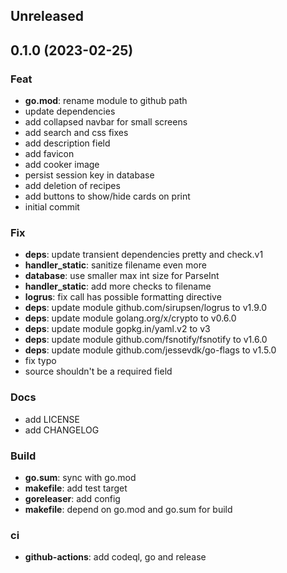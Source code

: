 ## Unreleased

## 0.1.0 (2023-02-25)

### Feat

- **go.mod**: rename module to github path
- update dependencies
- add collapsed navbar for small screens
- add search and css fixes
- add description field
- add favicon
- add cooker image
- persist session key in database
- add deletion of recipes
- add buttons to show/hide cards on print
- initial commit

### Fix

- **deps**: update transient dependencies pretty and check.v1
- **handler_static**: sanitize filename even more
- **database**: use smaller max int size for ParseInt
- **handler_static**: add more checks to filename
- **logrus**: fix call has possible formatting directive
- **deps**: update module github.com/sirupsen/logrus to v1.9.0
- **deps**: update module golang.org/x/crypto to v0.6.0
- **deps**: update module gopkg.in/yaml.v2 to v3
- **deps**: update module github.com/fsnotify/fsnotify to v1.6.0
- **deps**: update module github.com/jessevdk/go-flags to v1.5.0
- fix typo
- source shouldn't be a required field

### Docs

- add LICENSE
- add CHANGELOG

### Build

- **go.sum**: sync with go.mod
- **makefile**: add test target
- **goreleaser**: add config
- **makefile**: depend on go.mod and go.sum for build

### ci

- **github-actions**: add codeql, go and release

